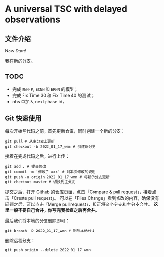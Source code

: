 <!--
 * @Author: WANG Maonan
 * @Date: 2023-02-25 18:39:16
 * @Description: 中文文档介绍
 * @LastEditTime: 2023-03-01 18:51:44
-->
# A universal TSC with delayed observations

## 文件介绍

New Start!

我在新的分支。

## TODO

- 完成 `RNN-P`, `ECNN` 和 `ERNN` 的模型；
- 完成 Fix Time 30 和 Fix Time 40 的测试；
- obs 中加入 next phase id，

## Git 快速使用

每次开始写代码之前，首先更新仓库，同时创建一个新的分支：

```shell
git pull # 从主分支上更新
git checkout -b 2022_01_17_wmn # 创建新分支
```

接着在完成代码之后，进行上传：

```shell
git add . # 提交修改
git commit -m '修改了 xxx' # 对本次修改的说明
git push -u origin 2022_01_17_wmn # 将新的分支更新
git checkout master # 切换到主分支
```

提交之后，打开 Github 的仓库页面，点击「Compare & pull request」，接着点击「Create pull request」。
可以在「Files Change」看到修改的内容，确保没有问题之后，可以点击「Merge pull request」，即可将这个分支和主分支合并。
**这里一般不要自己合并，你写完我检查之后再合并。**

最后我们将本地的分支删除即可：

```shell
git branch -D 2022_01_17_wmn # 删除本地分支
```

删除远程分支：

```shell
git push origin --delete 2022_01_17_wmn
```